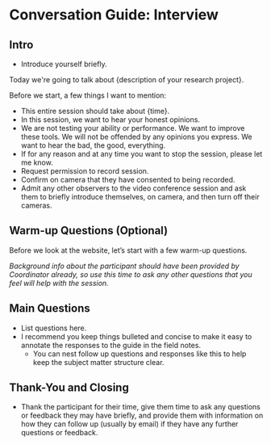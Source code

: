 # Conversation Guide: Interview

## Intro

- Introduce yourself briefly.

Today we're going to talk about {description of your research project}.

Before we start, a few things I want to mention:

- This entire session should take about {time}.
- In this session, we want to hear your honest opinions.
- We are not testing your ability or performance. We want to improve these tools. We will not be offended by any opinions you express. We want to hear the bad, the good, everything.
- If for any reason and at any time you want to stop the session, please let me know.
- Request permission to record session.
- Confirm on camera that they have consented to being recorded.
- Admit any other observers to the video conference session and ask them to briefly introduce themselves, on camera, and then turn off their cameras.

## Warm-up Questions (Optional)

Before we look at the website, let’s start with a few warm-up questions.

*Background info about the participant should have been provided by Coordinator already, so use this time to ask any other questions that you feel will help with the session.*

## Main Questions

- List questions here.
- I recommend you keep things bulleted and concise to make it easy to annotate the responses to the guide in the field notes.
    - You can nest follow up questions and responses like this to help keep the subject matter structure clear.

## Thank-You and Closing

- Thank the participant for their time, give them time to ask any questions or feedback they may have briefly, and provide them with information on how they can follow up (usually by email) if they have any further questions or feedback.
